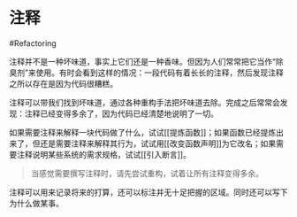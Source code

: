 # 注释
#Refactoring 

注释并不是一种坏味道，事实上它们还是一种香味。但因为人们常常把它当作“除臭剂”来使用。有时会看到这样的情况：一段代码有着长长的注释，然后发现注释之所以存在是因为代码很糟糕。

注释可以带我们找到坏味道，通过各种重构手法把坏味道去除。完成之后常常会发现：注释已经变得多余了，因为代码已经清楚地说明了一切。

如果需要注释来解释一块代码做了什么，试试[[提炼函数]]；如果函数已经提炼出来了，但还是需要注释来解释其行为，试试用[[改变函数声明]]为它改名；如果需要注释说明某些系统的需求规格，试试[[引入断言]]。

> 当感觉需要撰写注释时，请先尝试重构，试着让所有注释变得多余。

注释可以用来记录将来的打算，还可以标注并无十足把握的区域。同时还可以写下为什么做某事。